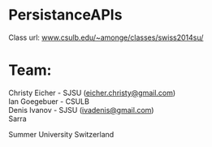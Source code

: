 PersistanceAPIs
===============

Class url: www.csulb.edu/~amonge/classes/swiss2014su/

Team:
==============
Christy Eicher - SJSU (eicher.christy@gmail.com)<br>
Ian Goegebuer - CSULB<br>
Denis Ivanov - SJSU (ivadenis@gmail.com)<br>
Sarra



Summer University Switzerland
